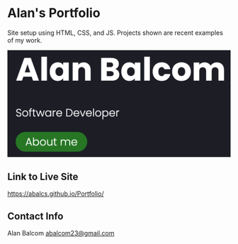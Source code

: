 # Alan's Portfolio

Site setup using HTML, CSS, and JS.  Projects shown are recent examples of my work.

![Alan Balcom](src/images/readmephoto.png)

## Link to Live Site

https://abalcs.github.io/Portfolio/

## Contact Info

Alan Balcom
abalcom23@gmail.com



